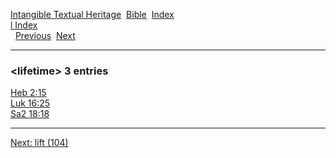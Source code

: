 [Intangible Textual Heritage](../../index)  [Bible](../index) 
[Index](index)   
[l Index](_l_)  
  [Previous](c06787)  [Next](c06789) 

------------------------------------------------------------------------

### &lt;lifetime&gt; 3 entries

[Heb 2:15](../kjv/heb002.htm#015)  
[Luk 16:25](../kjv/luk016.htm#025)  
[Sa2 18:18](../kjv/sa2018.htm#018)  

------------------------------------------------------------------------

[Next: lift (104)](c06789)
